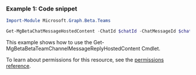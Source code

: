 ### Example 1: Code snippet

```powershellImport-Module Microsoft.Graph.Beta.Teams

Get-MgBetaChatMessageHostedContent -ChatId $chatId -ChatMessageId $chatMessageId -ChatMessageHostedContentId $chatMessageHostedContentId
```
This example shows how to use the Get-MgBetaBetaTeamChannelMessageReplyHostedContent Cmdlet.
To learn about permissions for this resource, see the [permissions reference](/graph/permissions-reference).

